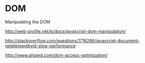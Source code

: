# DOM
Manipulating the DOM

http://web-profile.net/js/docs/javascript-dom-manipulation/

http://stackoverflow.com/questions/1716266/javascript-document-getelementbyid-slow-performance


http://www.phpied.com/dom-access-optimization/
